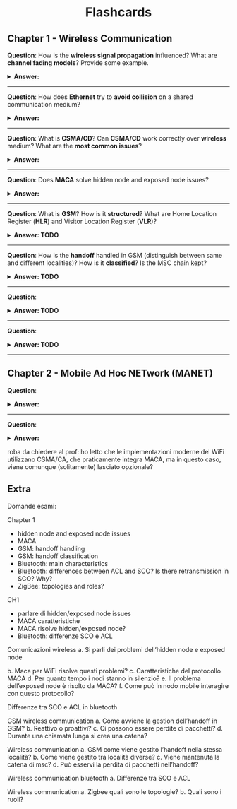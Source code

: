 <div align="center">
  <h1>Flashcards</h1>
</div>

## Chapter 1 - Wireless Communication

**Question**: How is the **wireless signal propagation** influenced? What are **channel fading models**? Provide some example.

<details><summary><b>Answer: </b></summary>

Wireless signals are less reliable than cabled ones, sincew ireless signals are never 100% guaranteed to be received.
When traveling through air, the wireless signal experiences propagation losses, due to the planet/atmosphere and physical phenomena. These losses influences the strength of the signal that, to
be received, needs to reach a given threshold.
To understand how wireless signals propagate, researches created 2 propagation models, based on Maxwell's laws:
- **Free-space loss**, according to which, the power of a wireless signal propagating in empty space decrease with its traveled distance (inverse of the square of the distance).
- **Plane earth loss**, according to which, due to Earth's curvature, the power of a wireless signal decreases when traveling along Earth's surface (inverse of the fourth power of the distance).

In real-world scenarios, the conditions are much more complex, and these are, in fact, just approximated models. In real world there are many phenomena that contribute to the
degradation of the wireless signal. The most important and common are:
- **shadowing**, is due to obstacles along signal path. Causes long-term/slow variation in signal strenght;
- **multipath fading**, is due to signal reaching the receiver through different paths. Causes rapid oscillations in signal strenght;
- **frequency selective fading**, is due to how different ranges in frequencies sprectrum react to noises and other effects. Causes frequency-dependent variations in signal strenght.

![alt](./resources/gfx/channel_fading.png)

Also other phenomena, like rain, magnetic fields, irregular surfaces.

</details>

---

**Question**: How does **Ethernet** try to **avoid collision** on a shared communication medium?

<details><summary><b>Answer: </b></summary>
  
Ethernet is an optimistic approach, meaning that try to avoid collisions as bet as it can. There were old Ethernet competitors, such as token-passing ring, that instead avoided collisions by design, but they didn't have so much success as Ethernet.
Ethernet adopts the algorithm called CSMA/CD (which stands for Carrier Sensing Multiple Access with Collision Detection)
- **Carrier Sensing** (CS), means that the devices that participate in the communication, senses the medium (e.g. cable) to check if it's being used it's idle. If idle, the device trasmits immediately, otherwise it waits;
- **Multiple Access** (MA), means that the communication medium is shared between potentially multiple different devices, that could possibly want to use it at the same time;
- **Collision Detection** (CD). When a device transmits, it keeps listening to the medium and, in case it detects a collision, it immediately stops the trasmission and waits. To try again and retransmit, one must wait for a **random time interval**, choosen according to the **exponential backoff**: after each collision, the waiting time increases exponentially, preventing consecutive collision to happen.

</details>

---

**Question**: What is **CSMA/CD**? Can **CSMA/CD** work correctly over **wireless** medium? What are the **most common issues**?

<details><summary><b>Answer: </b></summary>
  
CSMA/CD is a collision detection algorithm used in Ethernet networks to manage access to a shared communication medium, typically a full-duplex cable in modern environments. It cannot work correctly in wireless communication, because the communication here is more like a probability: we're never 100% sure a message will be received or not, and there's no easy way to monitor a wireless signal.

Moreover, there are 2 most common issues
![alt](./resources/gfx/wireless_common_issues.png)
- Hidden node issue. It occurs when a node (A) starts transmitting to another one (B), and a third node (C) cannot detect the already ongoing transmission between the other two. Therefore, when it starts transmitting as well, it causes a collision;
- Exposed node issue. It occurs when a node (B) transmits to another node (A), and a third node (C) doesn't start transmitting to its peer (D) because it detects the already ongoin transmission between the other nodes, even tough it doesn't interefere with it.

</details>

---

**Question**: Does **MACA** solve hidden node and exposed node issues?

<details><summary><b>Answer: </b></summary>

![alt](./resources/gfx/hidden-node-maca.png)
  
- Hidden node issue: MACA can partially solve this issue, but there are still few cases when it may occurr. For example, C may not hear CTS because it was out of range, but it's moving towards B.
- Exposed node issue: is untouched.

However, MACA introduces also some overhead, and that's the reason why in modern implementations it's left optional.

</details>

---

**Question**: What is **GSM**? How is it **structured**? What are Home Location Register (**HLR**) and Visitor Location Register (**VLR**)?

<details><summary><b>Answer: TODO</b></summary>

</details>

---

**Question**: How is the **handoff** handled in GSM (distinguish between same and different localities)? How is it **classified**? Is the MSC chain kept?

<details><summary><b>Answer: TODO</b></summary>

</details>

---

**Question**:

<details><summary><b>Answer: TODO</b></summary>

</details>

---

**Question**:

<details><summary><b>Answer: TODO</b></summary>

</details>

---

## Chapter 2 - Mobile Ad Hoc NETwork (MANET)

**Question**:

<details><summary><b>Answer: </b></summary>

</details>

---

**Question**:
<details><summary><b>Answer: </b></summary>

</details>


roba da chiedere al prof:
ho letto che le implementazioni moderne del WiFi utilizzano CSMA/CA, che praticamente integra MACA, ma in questo caso, viene comunque (solitamente) lasciato opzionale?

## Extra

Domande esami:

Chapter 1
- hidden node and exposed node issues
- MACA
- GSM: handoff handling
- GSM: handoff classification
- Bluetooth: main characteristics
- Bluetooth: differences between ACL and SCO? Is there retransmission in SCO? Why?
- ZigBee: topologies and roles?


CH1
- parlare di hidden/exposed node issues
- MACA caratteristiche 
- MACA risolve hidden/exposed node?
- Bluetooth: differenze SCO e ACL

Comunicazioni wireless
a. Si parli dei problemi dell’hidden node e exposed node

b. Maca per WiFi risolve questi problemi?
c. Caratteristiche del protocollo MACA
d. Per quanto tempo i nodi stanno in silenzio?
e. Il problema dell’exposed node è risolto da MACA?
f. Come può in nodo mobile interagire con questo protocollo?

Differenze tra SCO e ACL in bluetooth

GSM wireless communication
a. Come avviene la gestion dell’handoff in GSM?
b. Reattivo o proattivi?
c. Ci possono essere perdite di pacchetti?
d. Durante una chiamata lunga si crea una catena?

Wireless communication
a. GSM come viene gestito l’handoff nella stessa località?
b. Come viene gestito tra località diverse?
c. Viene mantenuta la catena di msc?
d. Può esservi la perdita di pacchetti nell’handoff?

Wireless communication bluetooth
a. Differenze tra SCO e ACL

Wireless communication
a. Zigbee quali sono le topologie?
b. Quali sono i ruoli?
